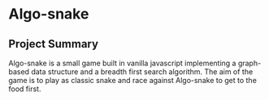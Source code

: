 # Algo-snake

## Project Summary

Algo-snake is a small game built in vanilla javascript implementing a graph-based data structure and a breadth first search algorithm. The aim of the game is to play as classic snake and race against Algo-snake to get to the food first.
